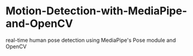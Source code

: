 # Motion-Detection-with-MediaPipe-and-OpenCV
real-time human pose detection using MediaPipe's Pose module and OpenCV
